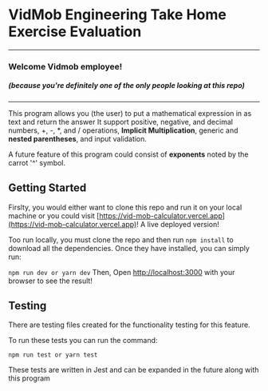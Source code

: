 # VidMob Engineering Take Home Exercise Evaluation
***

### Welcome Vidmob employee!
##### (because you're definitely one of the only people looking at this repo)
---
This program allows you (the user) to put a mathematical expression in as text and return the answer
It support positive, negative, and decimal numbers, +, -, *, and / operations, **Implicit Multiplication**, generic and **nested parentheses**, and input validation.

A future feature of this program could consist of **exponents** noted by the carrot '^' symbol.

## Getting Started

Firslty, you would either want to clone this repo and run it on your local machine or you could visit [https://vid-mob-calculator.vercel.app](https://vid-mob-calculator.vercel.app)! A live deployed version!

Too run locally, you must clone the repo and then run `npm install` to download all the dependencies.
Once they have installed, you can simply run:

  `
  npm run dev
  or
  yarn dev
  `
Then, Open [http://localhost:3000](http://localhost:3000) with your browser to see the result!

## Testing 

There are testing files created for the functionality testing for this feature. 

To run these tests you can run the command: 

  `
  npm run test
  or
  yarn test
  `

These tests are written in Jest and can be expanded in the future along with this program
